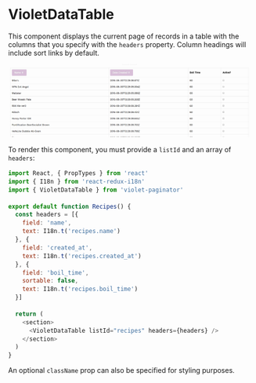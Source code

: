 # VioletDataTable

This component displays the current page of records in a table with the columns that you specify with the `headers` property.
Column headings will include sort links by default. 

![](datatable.png)

To render this component, you must provide a `listId` and an array of `headers`:

```javascript
import React, { PropTypes } from 'react'
import { I18n } from 'react-redux-i18n'
import { VioletDataTable } from 'violet-paginator'

export default function Recipes() {
  const headers = [{
    field: 'name',
    text: I18n.t('recipes.name')
  }, {
    field: 'created_at',
    text: I18n.t('recipes.created_at')
  }, {
    field: 'boil_time',
    sortable: false,
    text: I18n.t('recipes.boil_time')
  }]

  return (
    <section>
      <VioletDataTable listId="recipes" headers={headers} />
    </section>
  )
}
```

An optional `className` prop can also be specified for styling purposes.
